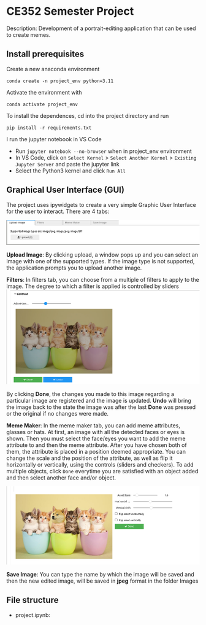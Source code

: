# CE352 Semester Project

Description: Development of a portrait-editing application that can be used to create memes.

## Install prerequisites
Create a new anaconda environment

```
conda create -n project_env python=3.11
```

Activate the environment with
```
conda activate project_env
```

To install the dependences, cd into the project directory and run
```
pip install -r requirements.txt
```

I run the jupyter notebook in VS Code
- Run `jupyter notebook --no-browser` when in project_env environment
- In VS Code, click on `Select Kernel` > `Select Another Kernel` > `Existing Jupyter Server` and paste the jupyter link
- Select the Python3 kernel and click `Run All`

## Graphical User Interface (GUI)
The project uses ipywidgets to create a very simple Graphic User Interface for the user to interact. There are 4 tabs:

![alt text](docs/gui.png "Graphical User Interface")

**Upload Image**: By clicking upload, a window pops up and you can select an image with one of the supported types. If the image type is not supported, the application
prompts you to upload another image.

**Filters**: In filters tab, you can choose from a multiple of filters to apply to the image. The degree to which a filter is applied is controlled by sliders
![alt text](docs/filters.png "Filter Tab Example")

By clicking **Done**, the changes you made to this image regarding a particular image are registered and the image is updated. **Undo** will bring the image back to the state the image was after the last **Done** was pressed or the original if no changes were made.

**Meme Maker**: In the meme maker tab, you can add meme attributes, glasses or hats. At first, an image with all the detected faces or eyes is shown. Then you must select the face/eyes you want to add the meme attribute to and then the meme attribute. After you have chosen both of them, the attribute is placed in a position deemed appropriate. You can change the scale and the position of the attribute, as well as flip it horizontally or vertically, using the controls (sliders and checkers). To add multiple objects, click `Done` everytime you are satisfied with an object added and then select another face and/or object. 

![alt text](docs/Meme_maker.png "Meme Maker")

**Save Image**: You can type the name by which the image will be saved and then the new edited image, will be saved in **jpeg** format in the folder Images

## File structure

- project.ipynb: 


